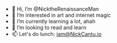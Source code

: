 - 👋 Hi, I’m @NicktheRenaissanceMan
- 👀 I’m interested in art and internet magic
- 🌱 I’m currently learning a lot, ahah
- 💞️ I’m looking to read and learn
- 📫 Let's do lunch: iam@NickCantu.io

<!---
NicktheRenaissanceMan/NicktheRenaissanceMan is a ✨ special ✨ repository because its `README.md` (this file) appears on your GitHub profile.
You can click the Preview link to take a look at your changes.
--->
